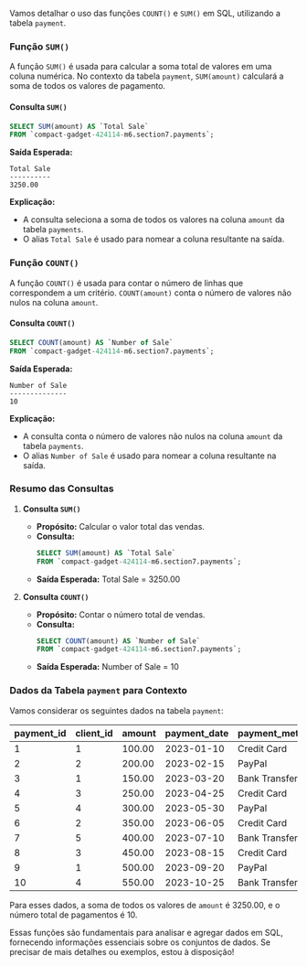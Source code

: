 Vamos detalhar o uso das funções `COUNT()` e `SUM()` em SQL, utilizando a tabela `payment`.

### Função `SUM()`

A função `SUM()` é usada para calcular a soma total de valores em uma coluna numérica. No contexto da tabela `payment`, `SUM(amount)` calculará a soma de todos os valores de pagamento.

#### Consulta `SUM()`

```sql
SELECT SUM(amount) AS `Total Sale`
FROM `compact-gadget-424114-m6.section7.payments`;
```

**Saída Esperada:**
```
Total Sale
----------
3250.00
```

**Explicação:**
- A consulta seleciona a soma de todos os valores na coluna `amount` da tabela `payments`.
- O alias `Total Sale` é usado para nomear a coluna resultante na saída.

### Função `COUNT()`

A função `COUNT()` é usada para contar o número de linhas que correspondem a um critério. `COUNT(amount)` conta o número de valores não nulos na coluna `amount`.

#### Consulta `COUNT()`

```sql
SELECT COUNT(amount) AS `Number of Sale`
FROM `compact-gadget-424114-m6.section7.payments`;
```

**Saída Esperada:**
```
Number of Sale
--------------
10
```

**Explicação:**
- A consulta conta o número de valores não nulos na coluna `amount` da tabela `payments`.
- O alias `Number of Sale` é usado para nomear a coluna resultante na saída.

### Resumo das Consultas

1. **Consulta `SUM()`**
   - **Propósito:** Calcular o valor total das vendas.
   - **Consulta:** 
     ```sql
     SELECT SUM(amount) AS `Total Sale`
     FROM `compact-gadget-424114-m6.section7.payments`;
     ```
   - **Saída Esperada:** Total Sale = 3250.00

2. **Consulta `COUNT()`**
   - **Propósito:** Contar o número total de vendas.
   - **Consulta:** 
     ```sql
     SELECT COUNT(amount) AS `Number of Sale`
     FROM `compact-gadget-424114-m6.section7.payments`;
     ```
   - **Saída Esperada:** Number of Sale = 10

### Dados da Tabela `payment` para Contexto

Vamos considerar os seguintes dados na tabela `payment`:

| payment_id | client_id | amount | payment_date | payment_method |
|------------|-----------|--------|--------------|----------------|
| 1          | 1         | 100.00 | 2023-01-10   | Credit Card    |
| 2          | 2         | 200.00 | 2023-02-15   | PayPal         |
| 3          | 1         | 150.00 | 2023-03-20   | Bank Transfer  |
| 4          | 3         | 250.00 | 2023-04-25   | Credit Card    |
| 5          | 4         | 300.00 | 2023-05-30   | PayPal         |
| 6          | 2         | 350.00 | 2023-06-05   | Credit Card    |
| 7          | 5         | 400.00 | 2023-07-10   | Bank Transfer  |
| 8          | 3         | 450.00 | 2023-08-15   | Credit Card    |
| 9          | 1         | 500.00 | 2023-09-20   | PayPal         |
| 10         | 4         | 550.00 | 2023-10-25   | Bank Transfer  |

Para esses dados, a soma de todos os valores de `amount` é 3250.00, e o número total de pagamentos é 10.

Essas funções são fundamentais para analisar e agregar dados em SQL, fornecendo informações essenciais sobre os conjuntos de dados. Se precisar de mais detalhes ou exemplos, estou à disposição!